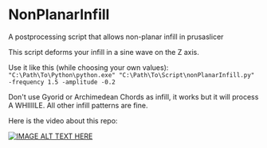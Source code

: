 # NonPlanarInfill
A postprocessing script that allows non-planar infill in prusaslicer

This script deforms your infill in a sine wave on the Z axis. 

Use it like this (while choosing your own values):
```"C:\Path\To\Python\python.exe" "C:\Path\To\Script\nonPlanarInfill.py" -frequency 1.5 -amplitude -0.2```

Don't use Gyorid or Archimedean Chords as infill, it works but it will process A WHIIIILE. All other infill patterns are fine.

Here is the video about this repo: 


[![IMAGE ALT TEXT HERE](https://img.youtube.com/vi/CkxIca0W6Ss/0.jpg)](https://www.youtube.com/watch?v=CkxIca0W6Ss)
